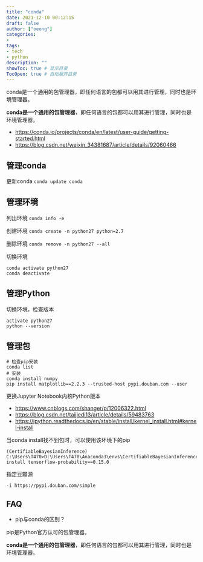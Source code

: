 ```yaml
---
title: "conda"
date: 2021-12-10 00:12:15
draft: false
author: ["oeong"]
categories: 
- 
tags: 
- tech
- python
description: ""
showToc: true # 显示目录
TocOpen: true # 自动展开目录
---
```


<meta name="referrer" content="no-referrer"/>
conda是一个通用的包管理器，即任何语言的包都可以用其进行管理，同时也是环境管理器。	

<!-- more -->

**conda是一个通用的包管理器**，即任何语言的包都可以用其进行管理，同时也是环境管理器。	

- https://conda.io/projects/conda/en/latest/user-guide/getting-started.html
- https://blog.csdn.net/weixin_34381687/article/details/92060466

## 管理conda

更新conda
`conda update conda`


## 管理环境

列出环境
`conda info -e`

创建环境
`conda create -n python27 python=2.7`

删除环境
`conda remove -n python27 --all`

切换环境

```
conda activate python27
conda deactivate
```

## 管理Python

切换环境，检查版本

```
activate python27
python --version
```

## 管理包

```
# 检查pip安装
conda list
# 安装
conda install numpy
pip install matplotlib==2.2.3 --trusted-host pypi.douban.com --user
```

更换Jupyter Notebook内核Python版本

- https://www.cnblogs.com/shanger/p/12006322.html
- https://blog.csdn.net/taijiedi13/article/details/59483763
- https://ipython.readthedocs.io/en/stable/install/kernel_install.html#kernel-install

当conda install找不到包时，可以使用该环境下的pip

```
(CertifiableBayesianInference) C:\Users\T470>D:\Users\T470\Anaconda3\envs\CertifiableBayesianInference\Scripts\pip install tensorflow-probability==0.15.0
```

指定豆瓣源

`-i https://pypi.douban.com/simple`

## FAQ

- pip与conda的区别？

pip是Python官方认可的包管理器。

**conda是一个通用的包管理器**，即任何语言的包都可以用其进行管理，同时也是环境管理器。	